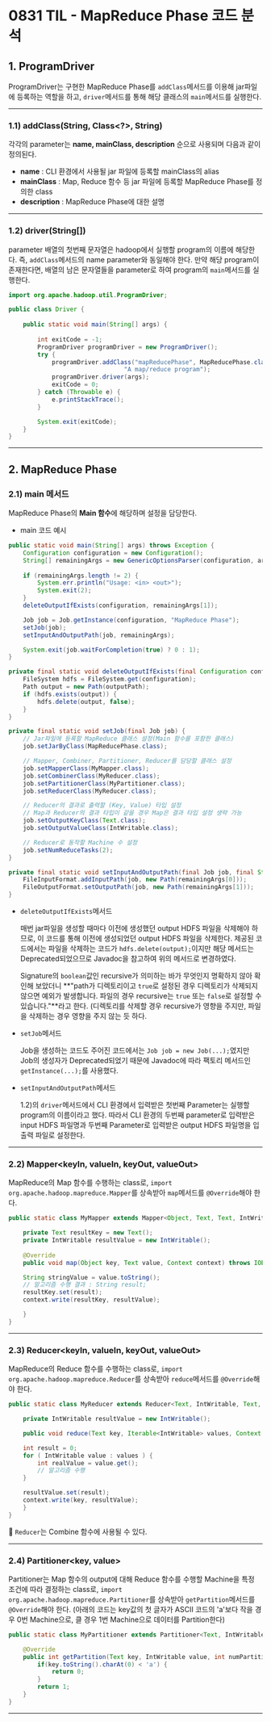 # 0831 TIL - MapReduce Phase 코드 분석
## 1. ProgramDriver

ProgramDriver는 구현한 MapReduce Phase를 `addClass`메서드를 이용해 jar파일에 등록하는 역할을 하고, `driver`메서드를 통해 해당 클래스의 `main`메서드를 실행한다.

---

### 1.1) addClass(String, Class<?>, String)

각각의 parameter는 **name, mainClass, description** 순으로 사용되며 다음과 같이 정의된다.

- **name** : CLI 환경에서 사용될 jar 파일에 등록할 mainClass의 alias
- **mainClass** : Map, Reduce 함수 등 jar 파일에 등록할 MapReduce Phase를 정의한 class
- **description** : MapReduce Phase에 대한 설명

---

### 1.2) driver(String[])

parameter 배열의 첫번째 문자열은 hadoop에서 실행할 program의 이름에 해당한다. 즉, `addClass`메서드의 name parameter와 동일해야 한다. 만약 해당 program이 존재한다면, 배열의 남은 문자열들을 parameter로 하여 program의 `main`메서드를 실행한다.

```java
import org.apache.hadoop.util.ProgramDriver;

public class Driver {
    
    public static void main(String[] args) {
        
        int exitCode = -1;
        ProgramDriver programDriver = new ProgramDriver();
        try {
            programDriver.addClass("mapReducePhase", MapReducePhase.class, 
								"A map/reduce program");
            programDriver.driver(args);
            exitCode = 0;
        } catch (Throwable e) {
            e.printStackTrace();
        }

        System.exit(exitCode);
    }
}
```

---

## 2. MapReduce Phase

### 2.1) main 메서드

MapReduce Phase의 **Main 함수**에 해당하며 설정을 담당한다.

- main 코드 예시

```java
public static void main(String[] args) throws Exception {
    Configuration configuration = new Configuration();
    String[] remainingArgs = new GenericOptionsParser(configuration, args).getRemainingArgs();
        
    if (remainingArgs.length != 2) {
        System.err.println("Usage: <in> <out>");
        System.exit(2);
    }
    deleteOutputIfExists(configuration, remainingArgs[1]);

    Job job = Job.getInstance(configuration, "MapReduce Phase");
    setJob(job);
    setInputAndOutputPath(job, remainingArgs);

    System.exit(job.waitForCompletion(true) ? 0 : 1);
}

private final static void deleteOutputIfExists(final Configuration configuration, final String outputPath) {
    FileSystem hdfs = FileSystem.get(configuration);
    Path output = new Path(outputPath);
    if (hdfs.exists(output)) {
        hdfs.delete(output, false);
    }
}

private final static void setJob(final Job job) {
    // Jar파일에 등록할 MapReduce 클래스 설정(Main 함수를 포함한 클래스)
    job.setJarByClass(MapReducePhase.class);

    // Mapper, Combiner, Partitioner, Reducer를 담당할 클래스 설정
    job.setMapperClass(MyMapper.class);
    job.setCombinerClass(MyReducer.class);
    job.setPartitionerClass(MyPartitioner.class);
    job.setReducerClass(MyReducer.class);

    // Reducer의 결과로 출력할 (Key, Value) 타입 설정
    // Map과 Reducer의 결과 타입이 같을 경우 Map은 결과 타입 설정 생략 가능
    job.setOutputKeyClass(Text.class);
    job.setOutputValueClass(IntWritable.class);

    // Reducer로 동작할 Machine 수 설정
    job.setNumReduceTasks(2);
}

private final static void setInputAndOutputPath(final Job job, final String[] remainingArgs) throws IOException {
    FileInputFormat.addInputPath(job, new Path(remainingArgs[0]));
    FileOutputFormat.setOutputPath(job, new Path(remainingArgs[1]));
}
```

- `deleteOutputIfExists`메서드

    매번 jar파일을 생성할 때마다 이전에 생성했던 output HDFS 파일을 삭제해야 하므로, 이 코드를 통해 이전에 생성되었던 output HDFS 파일을 삭제한다. 제공된 코드에서는 파일을 삭제하는 코드가 `hdfs.delete(output);`이지만 해당 메서드는 Deprecated되었으므로 Javadoc을 참고하여 위의 메서드로 변경하였다.

    Signature의 `boolean`값인 recursive가 의미하는 바가 무엇인지 명확하지 않아 확인해 보았더니 **"path가 디렉토리이고 `true`로 설정된 경우 디렉토리가 삭제되지 않으면 예외가 발생합니다. 파일의 경우 recursive는 `true` 또는 `false`로 설정할 수 있습니다."**라고 한다. 
    (디렉토리를 삭제할 경우 recursive가 영향을 주지만, 파일을 삭제하는 경우 영향을 주지 않는 듯 하다.

- `setJob`메서드

    Job을 생성하는 코드도 주어진 코드에서는
    `Job job = new Job(...);`였지만 Job의 생성자가 Deprecated되었기 때문에 Javadoc에 따라 팩토리 메서드인 `getInstance(...);`를 사용했다.

- `setInputAndOutputPath`메서드

    1.2)의 `driver`메서드에서 CLI 환경에서 입력받은 첫번째 Parameter는 실행할 program의 이름이라고 했다. 따라서 CLI 환경의 두번째 parameter로 입력받은 input HDFS 파일명과 두번째 Parameter로 입력받은 output HDFS 파일명을 입출력 파일로 설정한다.

---

### 2.2) Mapper<keyIn, valueIn, keyOut, valueOut>

MapReduce의 Map 함수를 수행하는 class로, `import org.apache.hadoop.mapreduce.Mapper`를 상속받아 `map`메서드를 `@Override`해야 한다.

```java
public static class MyMapper extends Mapper<Object, Text, Text, IntWritable> {

    private Text resultKey = new Text();
    private IntWritable resultValue = new IntWritable();
		
    @Override
    public void map(Object key, Text value, Context context) throws IOException, InterruptedException {

    String stringValue = value.toString();
    // 알고리즘 수행 결과 : String result;
    resultKey.set(result);
    context.write(resultKey, resultValue);

    }
}
```

---

### 2.3) Reducer<keyIn, valueIn, keyOut, valueOut>

MapReduce의 Reduce 함수를 수행하는 class로, `import org.apache.hadoop.mapreduce.Reducer`를 상속받아 `reduce`메서드를 `@Override`해야 한다. 

```java
public static class MyReducer extends Reducer<Text, IntWritable, Text, IntWritable> {

    private IntWritable resultValue = new IntWritable();

    public void reduce(Text key, Iterable<IntWritable> values, Context context) throws IOException, InterruptedException {

    int result = 0;
    for ( IntWritable value : values ) {
        int realValue = value.get();
        // 알고리즘 수행
    }

    resultValue.set(result);
    context.write(key, resultValue);
    }
}
```

📢 `Reducer`는 Combine 함수에 사용될 수 있다.

---

### 2.4) Partitioner<key, value>

Partitioner는 Map 함수의 output에 대해 Reduce 함수를 수행할 Machine을 특정 조건에 따라 결정하는 class로, `import org.apache.hadoop.mapreduce.Partitioner`를 상속받아 `getPartition`메서드를 `@Override`해야 한다.
(아래의 코드는 key값의 첫 글자가 ASCII 코드의 'a'보다 작을 경우 0번 Machine으로, 클 경우 1번 Machine으로 데이터를 Partition한다)

```java
public static class MyPartitioner extends Partitioner<Text, IntWritable> {

    @Override
    public int getPartition(Text key, IntWritable value, int numPartitions) {
        if(key.toString().charAt(0) < 'a') {
            return 0;
        }
        return 1;
    }
}
```

---

